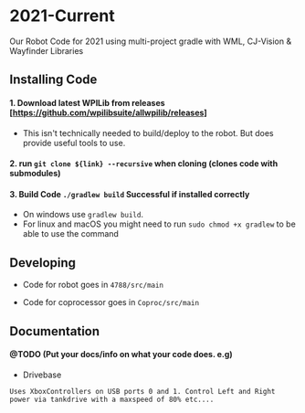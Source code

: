 # 2021-Current
Our Robot Code for 2021 using multi-project gradle with WML, CJ-Vision &amp; Wayfinder Libraries

## Installing Code
#### 1. Download latest WPILib from releases [https://github.com/wpilibsuite/allwpilib/releases]
  - This isn't technically needed to build/deploy to the robot. But does provide useful tools to use.

#### 2. run `git clone ${link} --recursive` when cloning (clones code with submodules)

#### 3. Build Code `./gradlew build` Successful if installed correctly
  - On windows use `gradlew build`. 
  - For linux and macOS you might need to run `sudo chmod +x gradlew` to be able to use the command

## Developing
  - Code for robot goes in `4788/src/main`

  - Code for coprocessor goes in `Coproc/src/main`


## Documentation

#### @TODO (Put your docs/info on what your code does. e.g)

  - Drivebase
```
Uses XboxControllers on USB ports 0 and 1. Control Left and Right power via tankdrive with a maxspeed of 80% etc.... 
```
